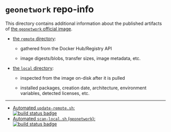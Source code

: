 # `geonetwork` repo-info

This directory contains additional information about the published artifacts of [the `geonetwork` official image](https://hub.docker.com/_/geonetwork/).

-	[the `remote` directory](remote/):

	-	gathered from the Docker Hub/Registry API

	-	image digests/blobs, transfer sizes, image metadata, etc.

-	[the `local` directory](local/):

	-	inspected from the image on-disk after it is pulled

	-	installed packages, creation date, architecture, environment variables, detected licenses, etc.

---

-	[Automated `update-remote.sh`:  
	![build status badge](https://doi-janky.infosiftr.net/job/repo-info/job/remote/badge/icon)](https://doi-janky.infosiftr.net/job/repo-info/job/remote/)
-	[Automated `scan-local.sh` (`geonetwork`):  
	![build status badge](https://doi-janky.infosiftr.net/job/repo-info/job/local/job/geonetwork/badge/icon)](https://doi-janky.infosiftr.net/job/repo-info/job/local/job/geonetwork)
